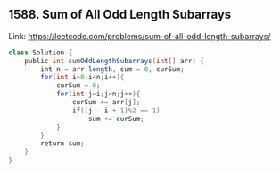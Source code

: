 ## 1588. Sum of All Odd Length Subarrays
Link: https://leetcode.com/problems/sum-of-all-odd-length-subarrays/

```java
class Solution {
    public int sumOddLengthSubarrays(int[] arr) {
        int n = arr.length, sum = 0, curSum;
        for(int i=0;i<n;i++){
            curSum = 0;
            for(int j=i;j<n;j++){
                curSum += arr[j];
                if((j - i + 1)%2 == 1)
                    sum += curSum;
            }
        }
        return sum;
    }
}
```
